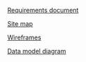 [Requirements document](https://github.com/Hairum-Qureshi/f25-cisc474-individual/blob/main/apps/docs/public/Requirements%20document.pdf)

[Site map](https://github.com/Hairum-Qureshi/f25-cisc474-individual/blob/main/apps/docs/public/SIte%20Map.png)

[Wireframes](https://github.com/Hairum-Qureshi/f25-cisc474-individual/blob/main/apps/docs/public/Wireframes.pdf)

[Data model diagram](https://github.com/Hairum-Qureshi/f25-cisc474-individual/blob/main/apps/docs/public/Data%20Model%20Diagram.png)

